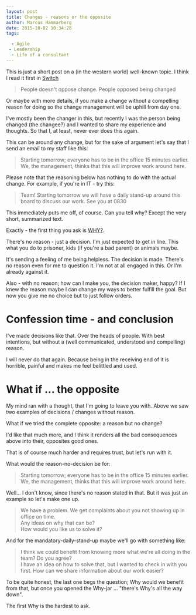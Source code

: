 ```yaml
---
layout: post
title: Changes - reasons or the opposite
author: Marcus Hammarberg
date: 2015-10-02 10:34:28
tags:

  - Agile
 - Leadership
  - Life of a consultant
---
```


This is just a short post on a (in the western world) well-known topic. I think I read it first in [Switch](http://heathbrothers.com/books/switch/)

<blockquote>People doesn't oppose change. People opposed being changed</blockquote>

Or maybe with more details, if you make a change without a compelling reason for doing so the change management will be uphill from day one.

I've mostly been the changer in this, but recently I was the person being changed (the changee?) and I wanted to share my experience and thoughts. So that I, at least, never ever does this again.

<!-- excerpt-end -->

This can be around any change, but for the sake of argument let's say that I send an email to my staff like this:

<blockquote>Starting tomorrow; everyone has to be in the office 15 minutes earlier. We, the management, thinks that this will improve work around here.</blockquote>

Please note that the reasoning below has nothing to do with the actual change. For example, if you're in IT - try this:

<blockquote>Team! Starting tomorrow we will have a daily stand-up around this board to discuss our work. See you at 0830</blockquote>

This immediately puts me off, of course. Can you tell why? Except the very short, summarized text.

Exactly - the first thing you ask is [WHY?](http://www.marcusoft.net/2015/01/things-i-say-often-why.html).

There's no reason - just a decision. I'm just expected to get in line. This what you do to prisoner, kids (if you're a bad parent) or animals maybe.

It's sending a feeling of me being helpless. The decision is made. There's no reason even for me to question it. I'm not at all engaged in this. Or I'm already against it.

Also - with no reason; how can I make you, the decision maker, happy? If I knew the reason maybe I can change my ways to better fulfill the goal. But now you give me no choice but to just follow orders.

# Confession time - and conclusion
I've made decisions like that. Over the heads of people. With best intentions, but without a (well communicated, understood and compelling) reason.

I will never do that again. Because being in the receiving end of it is horrible, painful and makes me feel belittled and used.

# What if ... the opposite
My mind ran with a thought, that I'm going to leave you with. Above we saw two examples of decisions / changes without reason.

What if we tried the complete opposite: a reason but no change?

I'd like that much more, and I think it renders all the bad consequences above into their, opposites good ones.

That is of course much harder and requires trust, but let's run with it.

What would the reason-no-decision be for:

<blockquote>Starting tomorrow; everyone has to be in the office 15 minutes earlier. We, the management, thinks that this will improve work around here.</blockquote>

Well... I don't know, since there's no reason stated in that. But it was just an example so let's make one up.

<blockquote>We have a problem. We get complaints about you not showing up in office on time. <br>
Any ideas on why that can be? <br>
How would you like us to solve it? <br>
</blockquote>

And for the mandatory-daily-stand-up maybe we'll go with something like:

<blockquote>I think we could benefit from knowing more what we're all doing in the team? Do you agree? <br>
I have an idea on how to solve that, but I wanted to check in with you first. How can we share information about our work easier?</blockquote>

To be quite honest, the last one begs the question; Why would we benefit from that, but once you opened the Why-jar ... "there's Why's all the way down".

The first Why is the hardest to ask.


